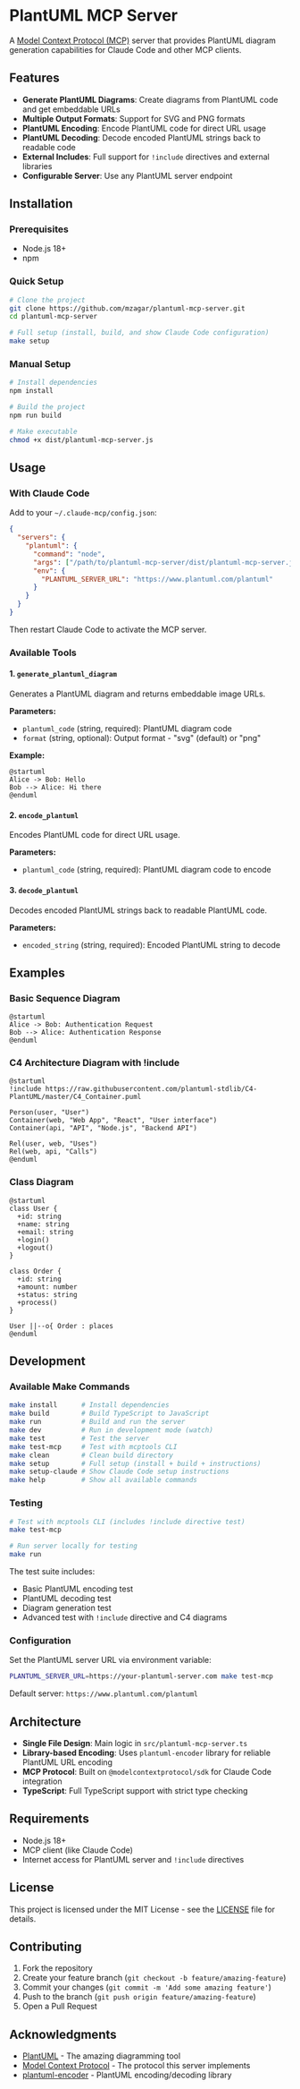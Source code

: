 # PlantUML MCP Server

A [Model Context Protocol (MCP)](https://modelcontextprotocol.io/) server that provides PlantUML diagram generation capabilities for Claude Code and other MCP clients.

## Features

- **Generate PlantUML Diagrams**: Create diagrams from PlantUML code and get embeddable URLs
- **Multiple Output Formats**: Support for SVG and PNG formats  
- **PlantUML Encoding**: Encode PlantUML code for direct URL usage
- **PlantUML Decoding**: Decode encoded PlantUML strings back to readable code
- **External Includes**: Full support for `!include` directives and external libraries
- **Configurable Server**: Use any PlantUML server endpoint

## Installation

### Prerequisites
- Node.js 18+ 
- npm

### Quick Setup

```bash
# Clone the project
git clone https://github.com/mzagar/plantuml-mcp-server.git
cd plantuml-mcp-server

# Full setup (install, build, and show Claude Code configuration)
make setup
```

### Manual Setup

```bash
# Install dependencies
npm install

# Build the project
npm run build

# Make executable
chmod +x dist/plantuml-mcp-server.js
```

## Usage

### With Claude Code

Add to your `~/.claude-mcp/config.json`:

```json
{
  "servers": {
    "plantuml": {
      "command": "node",
      "args": ["/path/to/plantuml-mcp-server/dist/plantuml-mcp-server.js"],
      "env": {
        "PLANTUML_SERVER_URL": "https://www.plantuml.com/plantuml"
      }
    }
  }
}
```

Then restart Claude Code to activate the MCP server.

### Available Tools

#### 1. `generate_plantuml_diagram`

Generates a PlantUML diagram and returns embeddable image URLs.

**Parameters:**
- `plantuml_code` (string, required): PlantUML diagram code
- `format` (string, optional): Output format - "svg" (default) or "png"

**Example:**
```plantuml
@startuml
Alice -> Bob: Hello
Bob --> Alice: Hi there
@enduml
```

#### 2. `encode_plantuml`

Encodes PlantUML code for direct URL usage.

**Parameters:**
- `plantuml_code` (string, required): PlantUML diagram code to encode

#### 3. `decode_plantuml`

Decodes encoded PlantUML strings back to readable PlantUML code.

**Parameters:**
- `encoded_string` (string, required): Encoded PlantUML string to decode

## Examples

### Basic Sequence Diagram
```plantuml
@startuml
Alice -> Bob: Authentication Request
Bob --> Alice: Authentication Response
@enduml
```

### C4 Architecture Diagram with !include
```plantuml
@startuml
!include https://raw.githubusercontent.com/plantuml-stdlib/C4-PlantUML/master/C4_Container.puml

Person(user, "User")
Container(web, "Web App", "React", "User interface")
Container(api, "API", "Node.js", "Backend API")

Rel(user, web, "Uses")
Rel(web, api, "Calls")
@enduml
```

### Class Diagram
```plantuml
@startuml
class User {
  +id: string
  +name: string
  +email: string
  +login()
  +logout()
}

class Order {
  +id: string
  +amount: number
  +status: string
  +process()
}

User ||--o{ Order : places
@enduml
```

## Development

### Available Make Commands

```bash
make install      # Install dependencies
make build        # Build TypeScript to JavaScript  
make run          # Build and run the server
make dev          # Run in development mode (watch)
make test         # Test the server
make test-mcp     # Test with mcptools CLI
make clean        # Clean build directory
make setup        # Full setup (install + build + instructions)
make setup-claude # Show Claude Code setup instructions
make help         # Show all available commands
```

### Testing

```bash
# Test with mcptools CLI (includes !include directive test)
make test-mcp

# Run server locally for testing
make run
```

The test suite includes:
- Basic PlantUML encoding test
- PlantUML decoding test
- Diagram generation test 
- Advanced test with `!include` directive and C4 diagrams

### Configuration

Set the PlantUML server URL via environment variable:

```bash
PLANTUML_SERVER_URL=https://your-plantuml-server.com make test-mcp
```

Default server: `https://www.plantuml.com/plantuml`

## Architecture

- **Single File Design**: Main logic in `src/plantuml-mcp-server.ts`
- **Library-based Encoding**: Uses `plantuml-encoder` library for reliable PlantUML URL encoding
- **MCP Protocol**: Built on `@modelcontextprotocol/sdk` for Claude Code integration
- **TypeScript**: Full TypeScript support with strict type checking

## Requirements

- Node.js 18+
- MCP client (like Claude Code)
- Internet access for PlantUML server and `!include` directives

## License

This project is licensed under the MIT License - see the [LICENSE](LICENSE) file for details.

## Contributing

1. Fork the repository
2. Create your feature branch (`git checkout -b feature/amazing-feature`)
3. Commit your changes (`git commit -m 'Add some amazing feature'`)
4. Push to the branch (`git push origin feature/amazing-feature`)
5. Open a Pull Request

## Acknowledgments

- [PlantUML](https://plantuml.com/) - The amazing diagramming tool
- [Model Context Protocol](https://github.com/anthropics/mcp) - The protocol this server implements
- [plantuml-encoder](https://www.npmjs.com/package/plantuml-encoder) - PlantUML encoding/decoding library